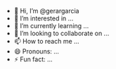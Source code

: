 - 👋 Hi, I’m @gerargarcia
- 👀 I’m interested in ...
- 🌱 I’m currently learning ...
- 💞️ I’m looking to collaborate on ...
- 📫 How to reach me ...
- 😄 Pronouns: ...
- ⚡ Fun fact: ...

<!---
gerargarcia/gerargarcia is a ✨ special ✨ repository because its `README.md` (this file) appears on your GitHub profile.
You can click the Preview link to take a look at your changes.
--->
